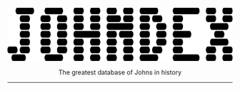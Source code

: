 <p align="center">
  <picture>
    <source media="(prefers-color-scheme: dark)" srcset="static/logo/johndex_dark.svg" height="120px">
    <source media="(prefers-color-scheme: light)" srcset="static/logo/johndex.svg" height="120px">
    <img src="static/logo/johndex.svg" alt="JOHNDEX Logo" height="120px">
  </picture>
</p>

<p align="center">The greatest database of Johns in history</p>

---
